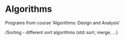 Algorithms
==========

Programs from course 'Algorithms: Design and Analysis'

/Sorting - different sort algorithms (std::sort, merge, ...)